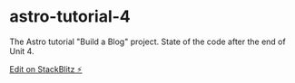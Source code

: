 # astro-tutorial-4

The Astro tutorial "Build a Blog" project. State of the code after the end of Unit 4.

[Edit on StackBlitz ⚡️](https://stackblitz.com/edit/astro-tutorial-4)
